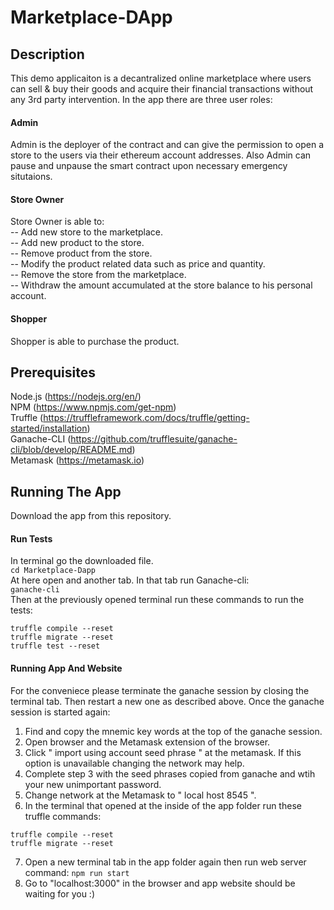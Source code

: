 # Marketplace-DApp
## Description
This demo applicaiton is a decantralized online marketplace where users can sell & buy their goods and acquire their financial transactions without any 3rd party intervention. In the app there are three user roles:
#### Admin
Admin is the deployer of the contract and can give the permission to open a store to the users via their ethereum account addresses. Also Admin can pause and unpause the smart contract upon necessary emergency situtaions.
#### Store Owner
Store Owner is able to:  
-- Add new store to the marketplace.  
-- Add new product to the store.  
-- Remove product from the store.  
-- Modify the product related data such as price and quantity.  
-- Remove the store from the marketplace.  
-- Withdraw the amount accumulated at the store balance to his personal account.
#### Shopper
Shopper is able to purchase the product.
## Prerequisites
Node.js (https://nodejs.org/en/)  
NPM (https://www.npmjs.com/get-npm)  
Truffle (https://truffleframework.com/docs/truffle/getting-started/installation)   
Ganache-CLI (https://github.com/trufflesuite/ganache-cli/blob/develop/README.md)  
Metamask (https://metamask.io)
## Running The App
Download the app from this repository.
#### Run Tests
In terminal go the downloaded file.  
```cd Marketplace-Dapp```  
At here open and another tab. In that tab run Ganache-cli:    
```ganache-cli```  
Then at the previously opened terminal run these commands to run the tests:    
```
truffle compile --reset  
truffle migrate --reset  
truffle test --reset 
```
#### Running App And Website
For the conveniece please terminate the ganache session by closing the terminal tab. Then restart a new one as described above. Once the ganache session is started again:  
1. Find and copy the mnemic key words at the top of the ganache session.  
2. Open browser and the Metamask extension of the browser.
3. Click " import using account seed phrase " at the metamask. If this option is unavailable changing the network may help.  
4. Complete step 3 with the seed phrases copied from ganache and wtih your new unimportant password. 
5. Change network at the Metamask to " local host 8545 ".   
6. In the terminal that opened at the inside of the app folder run these truffle commands:  
```
truffle compile --reset
truffle migrate --reset
```
7. Open a new terminal tab in the app folder again then run web server command:
```npm run start```
8. Go to "localhost:3000" in the browser and app website should be waiting for you :)



